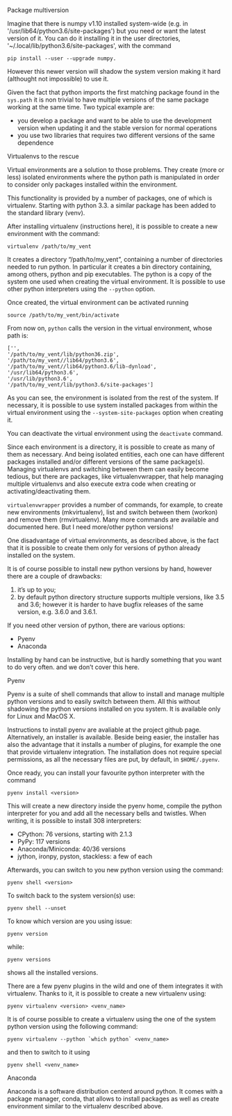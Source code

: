 ﻿
Package multiversion


Imagine that there is numpy v1.10 installed system-wide (e.g. in '/usr/lib64/python3.6/site-packages') but you need or want the latest version of it. You can do it installing it in the user directories, '~/.local/lib/python3.6/site-packages', with the command


    pip install --user --upgrade numpy.


However this newer version will shadow the system version making it hard (althought not impossible) to use it.


Given the fact that python imports the first matching package found in the ``sys.path`` it is non trivial to have multiple versions of the same package working at the same time.
Two typical example are:


* you develop a package and want to be able to use the development version when updating it and the stable version for normal operations
* you use two libraries that requires two different versions of the same dependence


Virtualenvs to the rescue


Virtual environments are a solution to those problems. They create (more or less) isolated environments where the python path is manipulated in order to consider only packages installed within the environment.


This functionality is provided by a number of packages, one of which is virtualenv. Starting with python 3.3. a similar package has been added to the standard library (venv).


After installing virtualenv (instructions here), it is possible to create a new environment with the command:


    virtualenv /path/to/my_vent


It creates a directory “/path/to/my_vent”, containing a number of directories needed to run python. In particular it creates a bin directory containing, among others, python and pip executables. The python is a copy of the system one used when creating the virtual environment. It is possible to use other python interpreters using the ``--python`` option.


Once created, the virtual environment can be activated running


    source /path/to/my_vent/bin/activate


From now on, ``python`` calls the version in the virtual environment, whose path is:


    ['',
    '/path/to/my_vent/lib/python36.zip',
    '/path/to/my_vent//lib64/python3.6',
    '/path/to/my_vent//lib64/python3.6/lib-dynload',
    '/usr/lib64/python3.6',
    '/usr/lib/python3.6',
    '/path/to/my_vent/lib/python3.6/site-packages']


As you can see, the environment is isolated from the rest of the system.
If necessary, it is possible to use system installed packages from within the virtual environment using the ``--system-site-packages`` option when creating it.


You can deactivate the virtual environment using the ``deactivate`` command.


Since each environment is a directory, it is possible to create as many of them as necessary. And being isolated entities, each one can have different packages installed and/or different versions of the same package(s).
Managing virtualenvs and switching between them can easily become tedious, but there are packages, like virtualenvwrapper, that help managing multiple virtualenvs and also execute extra code when creating or activating/deactivating them.


``virtualenvwrapper`` provides a number of commands, for example, to create new environments (mkvirtualenv), list and switch between them (workon) and remove them (rmvirtualenv). Many more commands are available and documented here.
But I need more/other python versions!


One disadvantage of virtual environments, as described above, is the fact that it is possible to create them only for versions of python already installed on the system.


It is of course possible to install new python versions by hand, however there are a couple of drawbacks:


1. it’s up to you;
2. by default python directory structure supports multiple versions, like 3.5 and 3.6; however it is harder to have bugfix releases of the same version, e.g. 3.6.0 and 3.6.1.




If you need other version of python, there are various options:


* Pyenv
* Anaconda


Installing by hand can be instructive, but is hardly something that you want to do very often. and we don’t cover this here.


Pyenv


Pyenv is a suite of shell commands that allow to install and manage multiple python versions and to easily switch between them. All this without shadowing the python versions installed on you system. It is available only for Linux and MacOS X.


Instructions to install pyenv are avaliable at the project github page. Alternatively, an installer is available. Beside being easier, the installer has also the advantage that it installs a number of plugins, for example the one that provide virtualenv integration. The installation does not require special permissions, as all the necessary files are put, by default, in ``$HOME/.pyenv``.


Once ready, you can install your favourite python interpreter with the command


    pyenv install <version>


This will create a new directory inside the pyenv home, compile the python interpreter for you and add all the necessary bells and twistles.
When writing, it is possible to install 308 interpreters:


* CPython: 76 versions, starting with 2.1.3
* PyPy: 117 versions
* Anaconda/Miniconda: 40/36 versions
* jython, ironpy, pyston, stackless: a few of each


Afterwards, you can switch to you new python version using the command:


    pyenv shell <version>


To switch back to the system version(s) use:


    pyenv shell --unset


To know which version are you using issue:


    pyenv version


while:


    pyenv versions


shows all the installed versions.


There are a few pyenv plugins in the wild and one of them integrates it with virtualenv.
Thanks to it, it is possible to create a new virtualenv using:


    pyenv virtualenv <version> <venv_name>


It is of course possible to create a virtualenv using the one of the system python version using the following command:


    pyenv virtualenv --python `which python` <venv_name>


and then to switch to it using


    pyenv shell <venv_name>




Anaconda


Anaconda is a software distribution centerd around python. It comes with a package manager, conda, that allows to install packages as well as create environment similar to the virtualenv described above.

